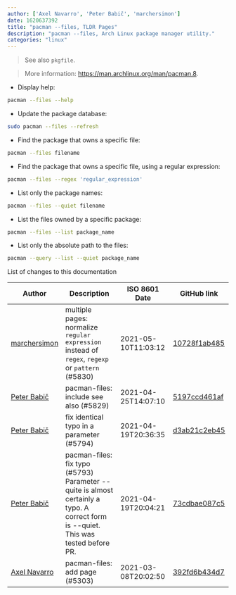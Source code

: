 ```yaml
---
author: ['Axel Navarro', 'Peter Babič', 'marchersimon']
date: 1620637392
title: "pacman --files, TLDR Pages"
description: "pacman --files, Arch Linux package manager utility."
categories: "linux"
---
```

> See also `pkgfile`.

> More information: <https://man.archlinux.org/man/pacman.8>.

- Display help:

```bash
pacman --files --help
```

- Update the package database:

```bash
sudo pacman --files --refresh
```

- Find the package that owns a specific file:

```bash
pacman --files filename
```

- Find the package that owns a specific file, using a regular expression:

```bash
pacman --files --regex 'regular_expression'
```

- List only the package names:

```bash
pacman --files --quiet filename
```

- List the files owned by a specific package:

```bash
pacman --files --list package_name
```

- List only the absolute path to the files:

```bash
pacman --query --list --quiet package_name
```
List of changes to this documentation


Author | Description | ISO 8601 Date | GitHub link
------|-----|-----|-----
[marchersimon](mailto:50295997+marchersimon@users.noreply.github.com) | multiple pages: normalize `regular expression` instead of `regex`, `regexp` or `pattern` (#5830) | 2021-05-10T11:03:12 | [10728f1ab485](https://github.com/tldr-pages/tldr/commit/10728f1ab485957d66af3940a030b0fb77611fc0)
[Peter Babič](mailto:peter@babic.dev) | pacman-files: include see also (#5829) | 2021-04-25T14:07:10 | [5197ccd461af](https://github.com/tldr-pages/tldr/commit/5197ccd461af6c81fdc48a87c4b6ed730d1f6f2f)
[Peter Babič](mailto:peter@babic.dev) | fix identical typo in a parameter (#5794) | 2021-04-19T20:36:35 | [d3ab21c2eb45](https://github.com/tldr-pages/tldr/commit/d3ab21c2eb45801b159c818d4653f50a51624458)
[Peter Babič](mailto:peter@babic.dev) | pacman-files: fix typo (#5793) Parameter --quite is almost certainly a typo. A correct form is --quiet. This was tested before PR. | 2021-04-19T20:04:21 | [73cdbae087c5](https://github.com/tldr-pages/tldr/commit/73cdbae087c5fa13ccd854fcacf561532c250f22)
[Axel Navarro](mailto:navarroaxel@gmail.com) | pacman-files: add page (#5303) | 2021-03-08T20:02:50 | [392fd6b434d7](https://github.com/tldr-pages/tldr/commit/392fd6b434d7ae7bd583f54d196055a0ffb6f62b)

